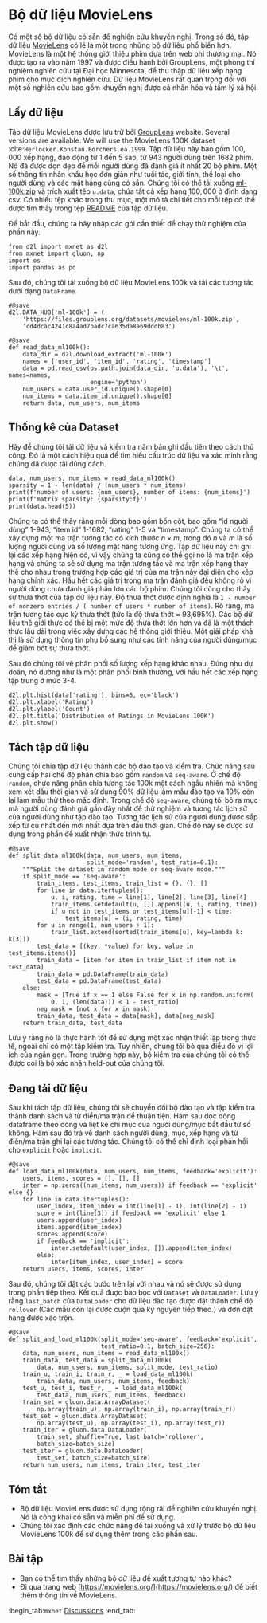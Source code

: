 #  Bộ dữ liệu MovieLens

Có một số bộ dữ liệu có sẵn để nghiên cứu khuyến nghị. Trong số đó, tập dữ liệu [MovieLens](https://movielens.org/) có lẽ là một trong những bộ dữ liệu phổ biến hơn. MovieLens là một hệ thống giới thiệu phim dựa trên web phi thương mại. Nó được tạo ra vào năm 1997 và được điều hành bởi GroupLens, một phòng thí nghiệm nghiên cứu tại Đại học Minnesota, để thu thập dữ liệu xếp hạng phim cho mục đích nghiên cứu. Dữ liệu MovieLens rất quan trọng đối với một số nghiên cứu bao gồm khuyến nghị được cá nhân hóa và tâm lý xã hội. 

## Lấy dữ liệu

Tập dữ liệu MovieLens được lưu trữ bởi [GroupLens](https://grouplens.org/datasets/movielens/) website. Several versions are available. We will use the MovieLens 100K dataset :cite:`Herlocker.Konstan.Borchers.ea.1999`. Tập dữ liệu này bao gồm $100,000$ xếp hạng, dao động từ 1 đến 5 sao, từ 943 người dùng trên 1682 phim. Nó đã được dọn dẹp để mỗi người dùng đã đánh giá ít nhất 20 bộ phim. Một số thông tin nhân khẩu học đơn giản như tuổi tác, giới tính, thể loại cho người dùng và các mặt hàng cũng có sẵn. Chúng tôi có thể tải xuống [ml-100k.zip](http://files.grouplens.org/datasets/movielens/ml-100k.zip) và trích xuất tệp `u.data`, chứa tất cả xếp hạng $100,000$ ở định dạng csv. Có nhiều tệp khác trong thư mục, một mô tả chi tiết cho mỗi tệp có thể được tìm thấy trong tệp [README](http://files.grouplens.org/datasets/movielens/ml-100k-README.txt) của tập dữ liệu. 

Để bắt đầu, chúng ta hãy nhập các gói cần thiết để chạy thử nghiệm của phần này.

```{.python .input  n=1}
from d2l import mxnet as d2l
from mxnet import gluon, np
import os
import pandas as pd
```

Sau đó, chúng tôi tải xuống bộ dữ liệu MovieLens 100k và tải các tương tác dưới dạng `DataFrame`.

```{.python .input  n=2}
#@save
d2l.DATA_HUB['ml-100k'] = (
    'https://files.grouplens.org/datasets/movielens/ml-100k.zip',
    'cd4dcac4241c8a4ad7badc7ca635da8a69dddb83')

#@save
def read_data_ml100k():
    data_dir = d2l.download_extract('ml-100k')
    names = ['user_id', 'item_id', 'rating', 'timestamp']
    data = pd.read_csv(os.path.join(data_dir, 'u.data'), '\t', names=names,
                       engine='python')
    num_users = data.user_id.unique().shape[0]
    num_items = data.item_id.unique().shape[0]
    return data, num_users, num_items
```

## Thống kê của Dataset

Hãy để chúng tôi tải dữ liệu và kiểm tra năm bản ghi đầu tiên theo cách thủ công. Đó là một cách hiệu quả để tìm hiểu cấu trúc dữ liệu và xác minh rằng chúng đã được tải đúng cách.

```{.python .input  n=3}
data, num_users, num_items = read_data_ml100k()
sparsity = 1 - len(data) / (num_users * num_items)
print(f'number of users: {num_users}, number of items: {num_items}')
print(f'matrix sparsity: {sparsity:f}')
print(data.head(5))
```

Chúng ta có thể thấy rằng mỗi dòng bao gồm bốn cột, bao gồm “id người dùng” 1-943, “item id” 1-1682, “rating” 1-5 và “timestamp”. Chúng ta có thể xây dựng một ma trận tương tác có kích thước $n \times m$, trong đó $n$ và $m$ là số lượng người dùng và số lượng mặt hàng tương ứng. Tập dữ liệu này chỉ ghi lại các xếp hạng hiện có, vì vậy chúng ta cũng có thể gọi nó là ma trận xếp hạng và chúng ta sẽ sử dụng ma trận tương tác và ma trận xếp hạng thay thế cho nhau trong trường hợp các giá trị của ma trận này đại diện cho xếp hạng chính xác. Hầu hết các giá trị trong ma trận đánh giá đều không rõ vì người dùng chưa đánh giá phần lớn các bộ phim. Chúng tôi cũng cho thấy sự thưa thớt của tập dữ liệu này. Độ thưa thớt được định nghĩa là `1 - number of nonzero entries / ( number of users * number of items)`. Rõ ràng, ma trận tương tác cực kỳ thưa thớt (tức là độ thưa thớt = 93,695%). Các bộ dữ liệu thế giới thực có thể bị một mức độ thưa thớt lớn hơn và đã là một thách thức lâu dài trong việc xây dựng các hệ thống giới thiệu. Một giải pháp khả thi là sử dụng thông tin phụ bổ sung như các tính năng của người dùng/mục để giảm bớt sự thưa thớt. 

Sau đó chúng tôi vẽ phân phối số lượng xếp hạng khác nhau. Đúng như dự đoán, nó dường như là một phân phối bình thường, với hầu hết các xếp hạng tập trung ở mức 3-4.

```{.python .input  n=4}
d2l.plt.hist(data['rating'], bins=5, ec='black')
d2l.plt.xlabel('Rating')
d2l.plt.ylabel('Count')
d2l.plt.title('Distribution of Ratings in MovieLens 100K')
d2l.plt.show()
```

## Tách tập dữ liệu

Chúng tôi chia tập dữ liệu thành các bộ đào tạo và kiểm tra. Chức năng sau cung cấp hai chế độ phân chia bao gồm `random` và `seq-aware`. Ở chế độ `random`, chức năng phân chia tương tác 100k một cách ngẫu nhiên mà không xem xét dấu thời gian và sử dụng 90% dữ liệu làm mẫu đào tạo và 10% còn lại làm mẫu thử theo mặc định. Trong chế độ `seq-aware`, chúng tôi bỏ ra mục mà người dùng đánh giá gần đây nhất để thử nghiệm và tương tác lịch sử của người dùng như tập đào tạo. Tương tác lịch sử của người dùng được sắp xếp từ cũ nhất đến mới nhất dựa trên dấu thời gian. Chế độ này sẽ được sử dụng trong phần đề xuất nhận thức trình tự.

```{.python .input  n=5}
#@save
def split_data_ml100k(data, num_users, num_items,
                      split_mode='random', test_ratio=0.1):
    """Split the dataset in random mode or seq-aware mode."""
    if split_mode == 'seq-aware':
        train_items, test_items, train_list = {}, {}, []
        for line in data.itertuples():
            u, i, rating, time = line[1], line[2], line[3], line[4]
            train_items.setdefault(u, []).append((u, i, rating, time))
            if u not in test_items or test_items[u][-1] < time:
                test_items[u] = (i, rating, time)
        for u in range(1, num_users + 1):
            train_list.extend(sorted(train_items[u], key=lambda k: k[3]))
        test_data = [(key, *value) for key, value in test_items.items()]
        train_data = [item for item in train_list if item not in test_data]
        train_data = pd.DataFrame(train_data)
        test_data = pd.DataFrame(test_data)
    else:
        mask = [True if x == 1 else False for x in np.random.uniform(
            0, 1, (len(data))) < 1 - test_ratio]
        neg_mask = [not x for x in mask]
        train_data, test_data = data[mask], data[neg_mask]
    return train_data, test_data
```

Lưu ý rằng nó là thực hành tốt để sử dụng một xác nhận thiết lập trong thực tế, ngoài chỉ có một tập kiểm tra. Tuy nhiên, chúng tôi bỏ qua điều đó vì lợi ích của ngắn gọn. Trong trường hợp này, bộ kiểm tra của chúng tôi có thể được coi là bộ xác nhận held-out của chúng tôi. 

## Đang tải dữ liệu

Sau khi tách tập dữ liệu, chúng tôi sẽ chuyển đổi bộ đào tạo và tập kiểm tra thành danh sách và từ điển/ma trận để thuận tiện. Hàm sau đọc dòng dataframe theo dòng và liệt kê chỉ mục của người dùng/mục bắt đầu từ số không. Hàm sau đó trả về danh sách người dùng, mục, xếp hạng và từ điển/ma trận ghi lại các tương tác. Chúng tôi có thể chỉ định loại phản hồi cho `explicit` hoặc `implicit`.

```{.python .input  n=6}
#@save
def load_data_ml100k(data, num_users, num_items, feedback='explicit'):
    users, items, scores = [], [], []
    inter = np.zeros((num_items, num_users)) if feedback == 'explicit' else {}
    for line in data.itertuples():
        user_index, item_index = int(line[1] - 1), int(line[2] - 1)
        score = int(line[3]) if feedback == 'explicit' else 1
        users.append(user_index)
        items.append(item_index)
        scores.append(score)
        if feedback == 'implicit':
            inter.setdefault(user_index, []).append(item_index)
        else:
            inter[item_index, user_index] = score
    return users, items, scores, inter
```

Sau đó, chúng tôi đặt các bước trên lại với nhau và nó sẽ được sử dụng trong phần tiếp theo. Kết quả được bao bọc với `Dataset` và `DataLoader`. Lưu ý rằng `last_batch` của `DataLoader` cho dữ liệu đào tạo được đặt thành chế độ `rollover` (Các mẫu còn lại được cuộn qua kỷ nguyên tiếp theo.) và đơn đặt hàng được xáo trộn.

```{.python .input  n=7}
#@save
def split_and_load_ml100k(split_mode='seq-aware', feedback='explicit',
                          test_ratio=0.1, batch_size=256):
    data, num_users, num_items = read_data_ml100k()
    train_data, test_data = split_data_ml100k(
        data, num_users, num_items, split_mode, test_ratio)
    train_u, train_i, train_r, _ = load_data_ml100k(
        train_data, num_users, num_items, feedback)
    test_u, test_i, test_r, _ = load_data_ml100k(
        test_data, num_users, num_items, feedback)
    train_set = gluon.data.ArrayDataset(
        np.array(train_u), np.array(train_i), np.array(train_r))
    test_set = gluon.data.ArrayDataset(
        np.array(test_u), np.array(test_i), np.array(test_r))
    train_iter = gluon.data.DataLoader(
        train_set, shuffle=True, last_batch='rollover',
        batch_size=batch_size)
    test_iter = gluon.data.DataLoader(
        test_set, batch_size=batch_size)
    return num_users, num_items, train_iter, test_iter
```

## Tóm tắt

* Bộ dữ liệu MovieLens được sử dụng rộng rãi để nghiên cứu khuyến nghị. Nó là công khai có sẵn và miễn phí để sử dụng.
* Chúng tôi xác định các chức năng để tải xuống và xử lý trước bộ dữ liệu MovieLens 100k để sử dụng thêm trong các phần sau.

## Bài tập

* Bạn có thể tìm thấy những bộ dữ liệu đề xuất tương tự nào khác?
* Đi qua trang web [https://movielens.org/](https://movielens.org/) để biết thêm thông tin về MovieLens.

:begin_tab:`mxnet`
[Discussions](https://discuss.d2l.ai/t/399)
:end_tab:
